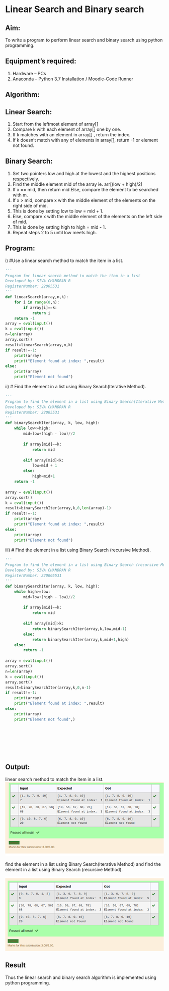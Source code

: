 # Linear Search and Binary search
## Aim:
To write a program to perform linear search and binary search using python programming.
## Equipment’s required:
1.	Hardware – PCs
2.	Anaconda – Python 3.7 Installation / Moodle-Code Runner
## Algorithm:

## Linear Search:
1.	Start from the leftmost element of array[] 
2.	Compare k with each element of array[] one by one.
3.	If k matches with an element in array[] , return the index.
4.	If k doesn’t match with any of elements in array[], return -1 or element not found.
## Binary Search:
1.	Set two pointers low and high at the lowest and the highest positions respectively.
2.	Find the middle element mid of the array ie. arr[(low + high)/2]
3.	If x == mid, then return mid.Else, compare the element to be searched with m.
4.	If x > mid, compare x with the middle element of the elements on the right side of mid. 
5.	This is done by setting low to low = mid + 1.
6.	Else, compare x with the middle element of the elements on the left side of mid. 
7.	This is done by setting high to high = mid - 1.
8.	Repeat steps 2 to 5 until low meets high.

## Program:
i)	#Use a linear search method to match the item in a list.
``` python
''' 
Program for linear search method to match the item in a list
Developed by: SIVA CHANDRAN R
RegisterNumber: 22005531
'''
def linearSearch(array,n,k):
    for i in range(0,n):
        if array[i]==k:
            return i
    return -1
array = eval(input())
k = eval(input())
n=len(array)
array.sort()
result=linearSearch(array,n,k)
if result!=-1:
    print(array)
    print("Element found at index: ",result)
else:
    print(array)
    print("Element not found")

```
ii)	# Find the element in a list using Binary Search(Iterative Method).
``` python
''' 
Program to find the element in a list using Binary Search(Iterative Method)..
Developed by: SIVA CHANDRAN R
RegisterNumber: 22005531
'''
def binarySearchIter(array, k, low, high):
    while low<=high:
        mid=low+(high - low)//2
        
        if array[mid]==k:
            return mid
            
        elif array[mid]<k:
            low=mid + 1
        else:
            high=mid+1
    return -1
            
array = eval(input())
array.sort()
k = eval(input())
result=binarySearchIter(array,k,0,len(array)-1)
if result!=-1:
    print(array)
    print("Element found at index: ",result)
else:
    print(array)
    print("Element not found")

```
iii)	# Find the element in a list using Binary Search (recursive Method).
``` python
''' 
Program to find the element in a list using Binary Search (recursive Method).
Developed by: SIVA CHANDRAN R
RegisterNumber: 220005531
'''
def binarySearchIter(array, k, low, high):
    while high>=low:
        mid=low+(high - low)//2
        
        if array[mid]==k:
            return mid
            
        elif array[mid]>k:
            return binarySearchIter(array,k,low,mid-1)
        else:
            return binarySearchIter(array,k,mid+1,high)
    else:
        return -1
            
array = eval(input())
array.sort()
n=len(array)
k = eval(input())
array.sort()
result=binarySearchIter(array,k,0,n-1)
if result!=-1:
    print(array)
    print("Element found at index: ",result)
else:
    print(array)
    print("Element not found",)
    
    
    
    
    
    
```
## Output:
linear search method to match the item in a list.
![OUTPUT](out5.png)


find the element in a list using Binary Search(Iterative Method) and find the element in a list using Binary Search (recursive Method).


![OUTPUT](out7.png)







## Result
Thus the linear search and binary search algorithm is implemented using python programming.
